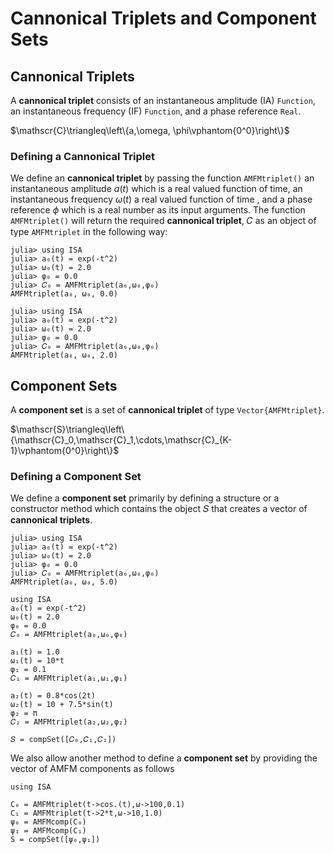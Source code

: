 # Cannonical Triplets and Component Sets

## Cannonical Triplets
A **cannonical triplet** consists of an instantaneous amplitude (IA) `Function`, an instantaneous frequency (IF) `Function`, and a phase reference `Real`.

$\mathscr{C}\triangleq\left\{a,\omega, \phi\vphantom{0^0}\right\}$

### Defining a Cannonical Triplet
We define an **cannonical triplet**  by passing the function `AMFMtriplet()` an instantaneous amplitude $a(t)$ which is a real valued function of time, an instantaneous frequency $\omega(t)$ a real valued function of time
 , and a phase reference $\phi$ which is a real number as its input arguments.
The function `AMFMtriplet()` will return the required **cannonical triplet**, 𝐶 as an object of type `AMFMtriplet` in the following way:

```
julia> using ISA
julia> a₀(t) = exp(-t^2)
julia> ω₀(t) = 2.0
julia> φ₀ = 0.0
julia> 𝐶₀ = AMFMtriplet(a₀,ω₀,φ₀)
AMFMtriplet(a₀, ω₀, 0.0)

```
```
julia> using ISA
julia> a₀(t) = exp(-t^2)
julia> ω₀(t) = 2.0
julia> φ₀ = 0.0
julia> 𝐶₀ = AMFMtriplet(a₀,ω₀,φ₀)
AMFMtriplet(a₀, ω₀, 2.0)

```

## Component Sets
A **component set** is a set of **cannonical triplet** of type `Vector{AMFMtriplet}`.

$\mathscr{S}\triangleq\left\{\mathscr{C}_0,\mathscr{C}_1,\cdots,\mathscr{C}_{K-1}\vphantom{0^0}\right\}$

### Defining a Component Set
We define a **component set** primarily by defining a structure or a constructor method
which contains the object 𝑆 that creates a vector of **cannonical triplets**.

```@repl 
julia> using ISA
julia> a₀(t) = exp(-t^2)
julia> ω₀(t) = 2.0
julia> φ₀ = 0.0
julia> 𝐶₀ = AMFMtriplet(a₀,ω₀,φ₀)
AMFMtriplet(a₀, ω₀, 5.0)

```

```jldoctest ISA
using ISA
a₀(t) = exp(-t^2)
ω₀(t) = 2.0
φ₀ = 0.0
𝐶₀ = AMFMtriplet(a₀,ω₀,φ₀)

a₁(t) = 1.0
ω₁(t) = 10*t
φ₁ = 0.1
𝐶₁ = AMFMtriplet(a₁,ω₁,φ₁)

a₂(t) = 0.8*cos(2t)
ω₂(t) = 10 + 7.5*sin(t)
φ₂ = π
𝐶₂ = AMFMtriplet(a₂,ω₂,φ₂)

𝑆 = compSet([𝐶₀,𝐶₁,𝐶₂])
```
We also allow another method to define a **component set** by providing the
vector of AMFM components as follows

```@example
using ISA

C₀ = AMFMtriplet(t->cos.(t),ω->100,0.1)
C₁ = AMFMtriplet(t->2*t,ω->10,1.0)
ψ₀ = AMFMcomp(C₀)
ψ₁ = AMFMcomp(C₁)
S = compSet([ψ₀,ψ₁])

```
